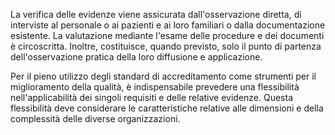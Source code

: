La verifica delle evidenze viene assicurata dall'osservazione diretta, di interviste al personale o ai pazienti e ai loro familiari o dalla documentazione esistente. La valutazione mediante l'esame delle procedure e dei documenti è circoscritta. Inoltre, costituisce, quando previsto, solo il punto di partenza dell'osservazione pratica della loro diffusione e applicazione.

Per il pieno utilizzo degli standard di accreditamento come strumenti per il miglioramento della qualità, è indispensabile prevedere una flessibilità nell'applicabilità dei singoli requisiti e delle relative evidenze. Questa flessibilità deve considerare le caratteristiche relative alle dimensioni e della complessità delle diverse organizzazioni.